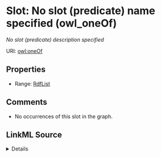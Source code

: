 

# Slot: No slot (predicate) name specified (owl_oneOf)


_No slot (predicate) description specified_







URI: [owl:oneOf](http://www.w3.org/2002/07/owl#oneOf)



<!-- no inheritance hierarchy -->








## Properties

* Range: [RdfList](../classes/RdfList.md)





## Comments

* No occurrences of this slot in the graph.



## LinkML Source

<details>

```yaml
name: owl_oneOf
description: No slot (predicate) description specified
title: No slot (predicate) name specified
comments:
- No occurrences of this slot in the graph.
from_schema: sawgraph-kg
rank: 1000
domain: rdfs_Class
slot_uri: owl:oneOf
alias: owl_oneOf
range: rdf_List

```
</details>